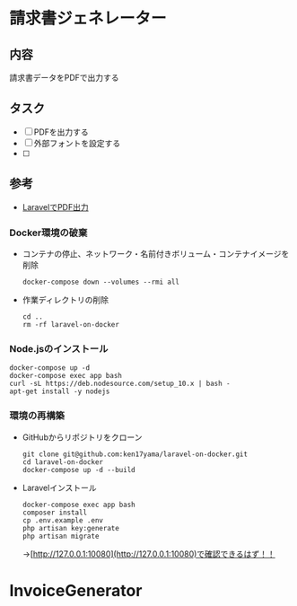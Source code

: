 # 請求書ジェネレーター

## 内容
請求書データをPDFで出力する

## タスク
- [ ] PDFを出力する
- [ ] 外部フォントを設定する
- [ ] 

## 参考
- [LaravelでPDF出力](http://spacetimebubble.net/blog/2019/04/07/laravel%E3%81%A7pdf%E5%87%BA%E5%8A%9B/)

### Docker環境の破棄
- コンテナの停止、ネットワーク・名前付きボリューム・コンテナイメージを削除
	```
	docker-compose down --volumes --rmi all
	```
- 作業ディレクトリの削除
	```
	cd ..
	rm -rf laravel-on-docker
	
	```

### Node.jsのインストール
```
docker-compose up -d
docker-compose exec app bash
curl -sL https://deb.nodesource.com/setup_10.x | bash -
apt-get install -y nodejs
```

### 環境の再構築
- GitHubからリポジトリをクローン
	```
	git clone git@github.com:ken17yama/laravel-on-docker.git
	cd laravel-on-docker
	docker-compose up -d --build
	
	```
- Laravelインストール
	```
	docker-compose exec app bash
	composer install
	cp .env.example .env
	php artisan key:generate
	php artisan migrate
	```
	→[http://127.0.0.1:10080](http://127.0.0.1:10080)で確認できるはず！！
# InvoiceGenerator
